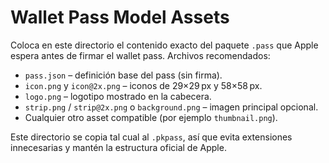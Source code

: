 # Wallet Pass Model Assets

Coloca en este directorio el contenido exacto del paquete `.pass` que Apple espera antes de firmar el wallet pass. Archivos recomendados:

- `pass.json` – definición base del pass (sin firma).
- `icon.png` y `icon@2x.png` – iconos de 29×29 px y 58×58 px.
- `logo.png` – logotipo mostrado en la cabecera.
- `strip.png` / `strip@2x.png` o `background.png` – imagen principal opcional.
- Cualquier otro asset compatible (por ejemplo `thumbnail.png`).

Este directorio se copia tal cual al `.pkpass`, así que evita extensiones innecesarias y mantén la estructura oficial de Apple.
